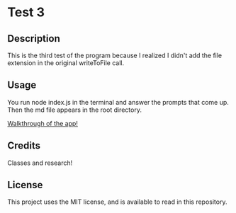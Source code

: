 # Test 3

## Description

This is the third test of the program because I realized I didn't add the file extension in the original writeToFile call.

## Usage

You run node index.js in the terminal and answer the prompts that come up. Then the md file appears in the root directory.

[Walkthrough of the app!](https://www.google.com)

## Credits

Classes and research!

## License

This project uses the MIT license, and is available to read in this repository.